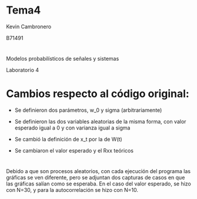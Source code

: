 # Tema4

Kevin Cambronero

B71491
#

Modelos probabilísticos de señales y sistemas

Laboratorio 4
#

# Cambios respecto al código original:

* Se definieron dos parámetros, w_0 y sigma (arbitrariamente)

* Se definieron las dos variables aleatorias de la misma forma, con valor esperado igual a 0 y con varianza igual a sigma

* Se cambió la definición de x_t por la de W(t)

* Se cambiaron el valor esperado y el Rxx teóricos
#

Debido a que son procesos aleatorios, con cada ejecución del programa las gráficas se ven diferente, pero se adjuntan dos capturas de casos en que las gráficas salían como se esperaba. En el caso del valor esperado, se hizo con N=30, y para la autocorrelación se hizo con N=10. 
